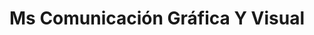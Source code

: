 ---
title: "Ms Comunicación Gráfica Y Visual"
url: /leioa-lejona/ms-comunicacion-grafica-y-visual/
shop: Kopieren
---